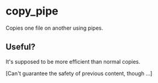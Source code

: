 # copy_pipe
Copies one file <orig> on another <dest> using pipes.
## Useful?
It's supposed to be more efficient than normal copies.

[Can't guarantee the safety of previous content, though ...]